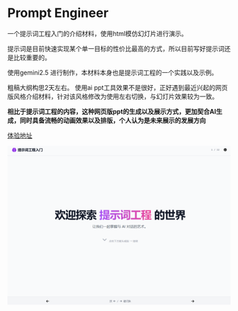 # Prompt Engineer
一个提示词工程入门的介绍材料，使用html模仿幻灯片进行演示。

提示词是目前快速实现某个单一目标的性价比最高的方式，所以目前写好提示词还是比较重要的。


使用gemini2.5 进行制作，本材料本身也是提示词工程的一个实践以及示例。


粗稿大纲构思2天左右。
使用ai ppt工具效果不是很好，正好遇到最近兴起的网页版风格介绍材料，针对该风格修改为使用左右切换，与幻灯片效果较为一致。

**相比于提示词工程的内容，这种网页版ppt的生成以及展示方式，更加契合AI生成，同时具备流畅的动画效果以及排版，个人认为是未来展示的发展方向**

[体验地址](https://prompt-sharmt.vercel.app/)

![pic](pic1.png)


